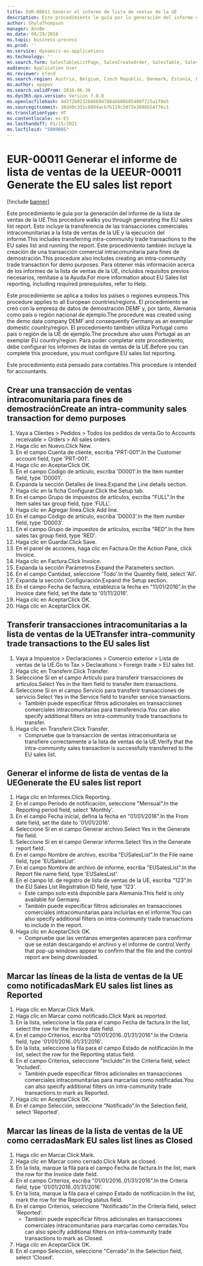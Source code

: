 ```yaml
---
title: EUR-00011 Generar el informe de lista de ventas de la UE
description: Este procedimiento le guía por la generación del informe de la lista de ventas de la UE.
author: ShylaThompson
manager: AnnBe
ms.date: 08/29/2018
ms.topic: business-process
ms.prod: ''
ms.service: dynamics-ax-applications
ms.technology: ''
ms.search.form: SalesTableListPage, SalesCreateOrder, SalesTable, SalesEditLines,  EUSalesList, EUSalesListSelection, SysQueryForm, SysLookup
audience: Application User
ms.reviewer: kfend
ms.search.region: Austria, Belgium, Czech Republic, Denmark, Estonia, Finland, France, Germany, Hungary, Ireland, Italy, Latvia, Lithuania, Netherlands, Poland, Spain, Sweden, United Kingdom
ms.author: epopov
ms.search.validFrom: 2016-06-30
ms.dyn365.ops.version: Version 7.0.0
ms.openlocfilehash: 4d2f2b0232666694788abb08b05408f725a1f8e5
ms.sourcegitcommit: 38d40c331c8894acb7b119c5073e3088b54776c1
ms.translationtype: HT
ms.contentlocale: es-ES
ms.lasthandoff: 01/15/2021
ms.locfileid: "5009085"
---
```

# <a name="eur-00011-generate-the-eu-sales-list-report"></a><span data-ttu-id="3274e-103">EUR-00011 Generar el informe de lista de ventas de la UE</span><span class="sxs-lookup"><span data-stu-id="3274e-103">EUR-00011 Generate the EU sales list report</span></span>

[!include [banner](../../includes/banner.md)]

<span data-ttu-id="3274e-104">Este procedimiento le guía por la generación del informe de la lista de ventas de la UE.</span><span class="sxs-lookup"><span data-stu-id="3274e-104">This procedure walks you through generating the EU sales list report.</span></span> <span data-ttu-id="3274e-105">Esto incluye la transferencia de las transacciones comerciales intracomunitarias a la lista de ventas de la UE y la ejecución del informe.</span><span class="sxs-lookup"><span data-stu-id="3274e-105">This includes transferring intra-community trade transactions to the EU sales list and running the report.</span></span> <span data-ttu-id="3274e-106">Este procedimiento también incluye la creación de una transacción comercial intracomunitaria para fines de demostración.</span><span class="sxs-lookup"><span data-stu-id="3274e-106">This procedure also includes creating an intra-community trade transaction for demo purposes.</span></span> <span data-ttu-id="3274e-107">Para obtener más información acerca de los informes de la lista de ventas de la UE, incluidos requisitos previos necesarios, remítase a la Ayuda.</span><span class="sxs-lookup"><span data-stu-id="3274e-107">For more information about EU Sales list reporting, including required prerequisites, refer to Help.</span></span>

<span data-ttu-id="3274e-108">Este procedimiento se aplica a todos los países o regiones europeos.</span><span class="sxs-lookup"><span data-stu-id="3274e-108">This procedure applies to all European countries/regions.</span></span> <span data-ttu-id="3274e-109">El procedimiento se creó con la empresa de datos de demostración DEMF y, por tanto, Alemania como país o región nacional de ejemplo.</span><span class="sxs-lookup"><span data-stu-id="3274e-109">The procedure was created using the demo data company DEMF and consequently Germany as an exemplar domestic country/region.</span></span> <span data-ttu-id="3274e-110">El procedimiento también utiliza Portugal como país o región de la UE de ejemplo.</span><span class="sxs-lookup"><span data-stu-id="3274e-110">The procedure also uses Portugal as an exemplar EU country/region.</span></span> <span data-ttu-id="3274e-111">Para poder completar este procedimiento, debe configurar los informes de listas de ventas de la UE.</span><span class="sxs-lookup"><span data-stu-id="3274e-111">Before you can complete this procedure, you must configure EU sales list reporting.</span></span>

<span data-ttu-id="3274e-112">Este procedimiento está pensado para contables.</span><span class="sxs-lookup"><span data-stu-id="3274e-112">This procedure is intended for accountants.</span></span>


## <a name="create-an-intra-community-sales-transaction-for-demo-purposes"></a><span data-ttu-id="3274e-113">Crear una transacción de ventas intracomunitaria para fines de demostración</span><span class="sxs-lookup"><span data-stu-id="3274e-113">Create an intra-community sales transaction for demo purposes</span></span>
1. <span data-ttu-id="3274e-114">Vaya a Clientes > Pedidos > Todos los pedidos de venta.</span><span class="sxs-lookup"><span data-stu-id="3274e-114">Go to Accounts receivable > Orders > All sales orders.</span></span>
2. <span data-ttu-id="3274e-115">Haga clic en Nuevo.</span><span class="sxs-lookup"><span data-stu-id="3274e-115">Click New.</span></span>
3. <span data-ttu-id="3274e-116">En el campo Cuenta de cliente, escriba "PRT-001".</span><span class="sxs-lookup"><span data-stu-id="3274e-116">In the Customer account field, type 'PRT-001'.</span></span>
4. <span data-ttu-id="3274e-117">Haga clic en Aceptar</span><span class="sxs-lookup"><span data-stu-id="3274e-117">Click OK.</span></span>
5. <span data-ttu-id="3274e-118">En el campo Código de artículo, escriba 'D0001'.</span><span class="sxs-lookup"><span data-stu-id="3274e-118">In the Item number field, type 'D0001'.</span></span>
6. <span data-ttu-id="3274e-119">Expanda la sección Detalles de línea.</span><span class="sxs-lookup"><span data-stu-id="3274e-119">Expand the Line details section.</span></span>
7. <span data-ttu-id="3274e-120">Haga clic en la ficha Configurar.</span><span class="sxs-lookup"><span data-stu-id="3274e-120">Click the Setup tab.</span></span>
8. <span data-ttu-id="3274e-121">En el campo Grupo de impuestos de artículos, escriba "FULL".</span><span class="sxs-lookup"><span data-stu-id="3274e-121">In the Item sales tax group field, type 'FULL'.</span></span>
9. <span data-ttu-id="3274e-122">Haga clic en Agregar línea.</span><span class="sxs-lookup"><span data-stu-id="3274e-122">Click Add line.</span></span>
10. <span data-ttu-id="3274e-123">En el campo Código de artículo, escriba 'D0003'.</span><span class="sxs-lookup"><span data-stu-id="3274e-123">In the Item number field, type 'D0003'.</span></span>
11. <span data-ttu-id="3274e-124">En el campo Grupo de impuestos de artículos, escriba "RED".</span><span class="sxs-lookup"><span data-stu-id="3274e-124">In the Item sales tax group field, type 'RED'.</span></span>
12. <span data-ttu-id="3274e-125">Haga clic en Guardar.</span><span class="sxs-lookup"><span data-stu-id="3274e-125">Click Save.</span></span>
13. <span data-ttu-id="3274e-126">En el panel de acciones, haga clic en Factura.</span><span class="sxs-lookup"><span data-stu-id="3274e-126">On the Action Pane, click Invoice.</span></span>
14. <span data-ttu-id="3274e-127">Haga clic en Factura.</span><span class="sxs-lookup"><span data-stu-id="3274e-127">Click Invoice.</span></span>
15. <span data-ttu-id="3274e-128">Expanda la sección Parámetros.</span><span class="sxs-lookup"><span data-stu-id="3274e-128">Expand the Parameters section.</span></span>
16. <span data-ttu-id="3274e-129">En el campo Cantidad, seleccione 'Todo'.</span><span class="sxs-lookup"><span data-stu-id="3274e-129">In the Quantity field, select 'All'.</span></span>
17. <span data-ttu-id="3274e-130">Expanda la sección Configuración.</span><span class="sxs-lookup"><span data-stu-id="3274e-130">Expand the Setup section.</span></span>
18. <span data-ttu-id="3274e-131">En el campo Fecha de factura, establezca la fecha en "11/01/2016".</span><span class="sxs-lookup"><span data-stu-id="3274e-131">In the Invoice date field, set the date to '01/11/2016'.</span></span>
19. <span data-ttu-id="3274e-132">Haga clic en Aceptar</span><span class="sxs-lookup"><span data-stu-id="3274e-132">Click OK.</span></span>
20. <span data-ttu-id="3274e-133">Haga clic en Aceptar</span><span class="sxs-lookup"><span data-stu-id="3274e-133">Click OK.</span></span>

## <a name="transfer-intra-community-trade-transactions-to-the-eu-sales-list"></a><span data-ttu-id="3274e-134">Transferir transacciones intracomunitarias a la lista de ventas de la UE</span><span class="sxs-lookup"><span data-stu-id="3274e-134">Transfer intra-community trade transactions to the EU sales list</span></span>
1. <span data-ttu-id="3274e-135">Vaya a Impuestos > Declaraciones > Comercio exterior > Lista de ventas de la UE.</span><span class="sxs-lookup"><span data-stu-id="3274e-135">Go to Tax > Declarations > Foreign trade > EU sales list.</span></span>
2. <span data-ttu-id="3274e-136">Haga clic en Transferir.</span><span class="sxs-lookup"><span data-stu-id="3274e-136">Click Transfer.</span></span>
3. <span data-ttu-id="3274e-137">Seleccione Sí en el campo Artículo para transferir transacciones de artículos.</span><span class="sxs-lookup"><span data-stu-id="3274e-137">Select Yes in the Item field to transfer item transactions.</span></span>
4. <span data-ttu-id="3274e-138">Seleccione Sí en el campo Servicio para transferir transacciones de servicio.</span><span class="sxs-lookup"><span data-stu-id="3274e-138">Select Yes in the Service field to transfer service transactions.</span></span>
    * <span data-ttu-id="3274e-139">También puede especificar filtros adicionales en transacciones comerciales intracomunitarias para transferencia.</span><span class="sxs-lookup"><span data-stu-id="3274e-139">You can also specify additional filters on intra-community trade transactions to transfer.</span></span>  
5. <span data-ttu-id="3274e-140">Haga clic en Transferir.</span><span class="sxs-lookup"><span data-stu-id="3274e-140">Click Transfer.</span></span>
    * <span data-ttu-id="3274e-141">Compruebe que la transacción de ventas intracomunitaria se transfiere correctamente a la lista de ventas de la UE.</span><span class="sxs-lookup"><span data-stu-id="3274e-141">Verify that the intra-community sales transaction is successfully transferred to the EU sales list.</span></span>  

## <a name="generate-the-eu-sales-list-report"></a><span data-ttu-id="3274e-142"> Generar el informe de lista de ventas de la UE</span><span class="sxs-lookup"><span data-stu-id="3274e-142">Generate the EU sales list report</span></span>
1. <span data-ttu-id="3274e-143">Haga clic en Informes.</span><span class="sxs-lookup"><span data-stu-id="3274e-143">Click Reporting.</span></span>
2. <span data-ttu-id="3274e-144">En el campo Período de notificación, seleccione "Mensual".</span><span class="sxs-lookup"><span data-stu-id="3274e-144">In the Reporting period field, select 'Monthly'.</span></span>
3. <span data-ttu-id="3274e-145">En el campo Fecha inicial, defina la fecha en "01/01/2016".</span><span class="sxs-lookup"><span data-stu-id="3274e-145">In the From date field, set the date to '01/01/2016'.</span></span>
4. <span data-ttu-id="3274e-146">Seleccione Sí en el campo Generar archivo.</span><span class="sxs-lookup"><span data-stu-id="3274e-146">Select Yes in the Generate file field.</span></span>
5. <span data-ttu-id="3274e-147">Seleccione Sí en el campo Generar informe.</span><span class="sxs-lookup"><span data-stu-id="3274e-147">Select Yes in the Generate report field.</span></span>
6. <span data-ttu-id="3274e-148">En el campo Nombre de archivo, escriba "EUSalesList".</span><span class="sxs-lookup"><span data-stu-id="3274e-148">In the File name field, type 'EUSalesList'.</span></span>
7. <span data-ttu-id="3274e-149">En el campo Nombre de archivo de informe, escriba "EUSalesList".</span><span class="sxs-lookup"><span data-stu-id="3274e-149">In the Report file name field, type 'EUSalesList'.</span></span>
8. <span data-ttu-id="3274e-150">En el campo Id. de registro de lista de ventas de la UE, escriba "123".</span><span class="sxs-lookup"><span data-stu-id="3274e-150">In the EU Sales List Registration ID field, type '123'.</span></span>
    * <span data-ttu-id="3274e-151">Este campo solo está disponible para Alemania.</span><span class="sxs-lookup"><span data-stu-id="3274e-151">This field is only available for Germany.</span></span>  
    * <span data-ttu-id="3274e-152">También puede especificar filtros adicionales en transacciones comerciales intracomunitarias para incluirlas en el informe.</span><span class="sxs-lookup"><span data-stu-id="3274e-152">You can also specify additional filters on intra-community trade transactions to include in the report.</span></span>  
9. <span data-ttu-id="3274e-153">Haga clic en Aceptar</span><span class="sxs-lookup"><span data-stu-id="3274e-153">Click OK.</span></span>
    * <span data-ttu-id="3274e-154">Compruebe que las ventanas emergentes aparecen para confirmar que se están descargando el archivo y el informe de control.</span><span class="sxs-lookup"><span data-stu-id="3274e-154">Verify that pop-up windows appear to confirm that the file and the control report are being downloaded.</span></span>  

## <a name="mark-eu-sales-list-lines-as-reported"></a><span data-ttu-id="3274e-155">Marcar las líneas de la lista de ventas de la UE como notificadas</span><span class="sxs-lookup"><span data-stu-id="3274e-155">Mark EU sales list lines as Reported</span></span>
1. <span data-ttu-id="3274e-156">Haga clic en Marcar.</span><span class="sxs-lookup"><span data-stu-id="3274e-156">Click Mark.</span></span>
2. <span data-ttu-id="3274e-157">Haga clic en Marcar como notificado.</span><span class="sxs-lookup"><span data-stu-id="3274e-157">Click Mark as reported.</span></span>
3. <span data-ttu-id="3274e-158">En la lista, seleccione la fila para el campo Fecha de factura.</span><span class="sxs-lookup"><span data-stu-id="3274e-158">In the list, select the row for the Invoice date field.</span></span>
4. <span data-ttu-id="3274e-159">En el campo Criterios, escriba "01/01/2016..01/31/2016".</span><span class="sxs-lookup"><span data-stu-id="3274e-159">In the Criteria field, type '01/01/2016..01/31/2016'.</span></span>
5. <span data-ttu-id="3274e-160">En la lista, seleccione la fila para el campo Estado de notificación.</span><span class="sxs-lookup"><span data-stu-id="3274e-160">In the list, select the row for the Reporting status field.</span></span>
6. <span data-ttu-id="3274e-161">En el campo Criterios, seleccione "Incluido".</span><span class="sxs-lookup"><span data-stu-id="3274e-161">In the Criteria field, select 'Included'.</span></span>
    * <span data-ttu-id="3274e-162">También puede especificar filtros adicionales en transacciones comerciales intracomunitarias para marcarlas como notificadas.</span><span class="sxs-lookup"><span data-stu-id="3274e-162">You can also specify additional filters on intra-community trade transactions to mark as Reported.</span></span>  
7. <span data-ttu-id="3274e-163">Haga clic en Aceptar</span><span class="sxs-lookup"><span data-stu-id="3274e-163">Click OK.</span></span>
8. <span data-ttu-id="3274e-164">En el campo Selección, seleccione "Notificado".</span><span class="sxs-lookup"><span data-stu-id="3274e-164">In the Selection field, select 'Reported'.</span></span>

## <a name="mark-eu-sales-list-lines-as-closed"></a><span data-ttu-id="3274e-165">Marcar las líneas de la lista de ventas de la UE como cerradas</span><span class="sxs-lookup"><span data-stu-id="3274e-165">Mark EU sales list lines as Closed</span></span>
1. <span data-ttu-id="3274e-166">Haga clic en Marcar.</span><span class="sxs-lookup"><span data-stu-id="3274e-166">Click Mark.</span></span>
2. <span data-ttu-id="3274e-167">Haga clic en Marcar como cerrado.</span><span class="sxs-lookup"><span data-stu-id="3274e-167">Click Mark as closed.</span></span>
3. <span data-ttu-id="3274e-168">En la lista, marque la fila para el campo Fecha de factura.</span><span class="sxs-lookup"><span data-stu-id="3274e-168">In the list, mark the row for the Invoice date field.</span></span>
4. <span data-ttu-id="3274e-169">En el campo Criterios, escriba "01/01/2016..01/31/2016".</span><span class="sxs-lookup"><span data-stu-id="3274e-169">In the Criteria field, type '01/01/2016..01/31/2016'.</span></span>
5. <span data-ttu-id="3274e-170">En la lista, marque la fila para el campo Estado de notificación.</span><span class="sxs-lookup"><span data-stu-id="3274e-170">In the list, mark the row for the Reporting status field.</span></span>
6. <span data-ttu-id="3274e-171">En el campo Criterios, seleccione "Notificado".</span><span class="sxs-lookup"><span data-stu-id="3274e-171">In the Criteria field, select 'Reported'.</span></span>
    * <span data-ttu-id="3274e-172">También puede especificar filtros adicionales en transacciones comerciales intracomunitarias para marcarlas como cerradas.</span><span class="sxs-lookup"><span data-stu-id="3274e-172">You can also specify additional filters on intra-community trade transactions to mark as Closed.</span></span>  
7. <span data-ttu-id="3274e-173">Haga clic en Aceptar</span><span class="sxs-lookup"><span data-stu-id="3274e-173">Click OK.</span></span>
8. <span data-ttu-id="3274e-174">En el campo Selección, seleccione "Cerrado".</span><span class="sxs-lookup"><span data-stu-id="3274e-174">In the Selection field, select 'Closed'.</span></span>

